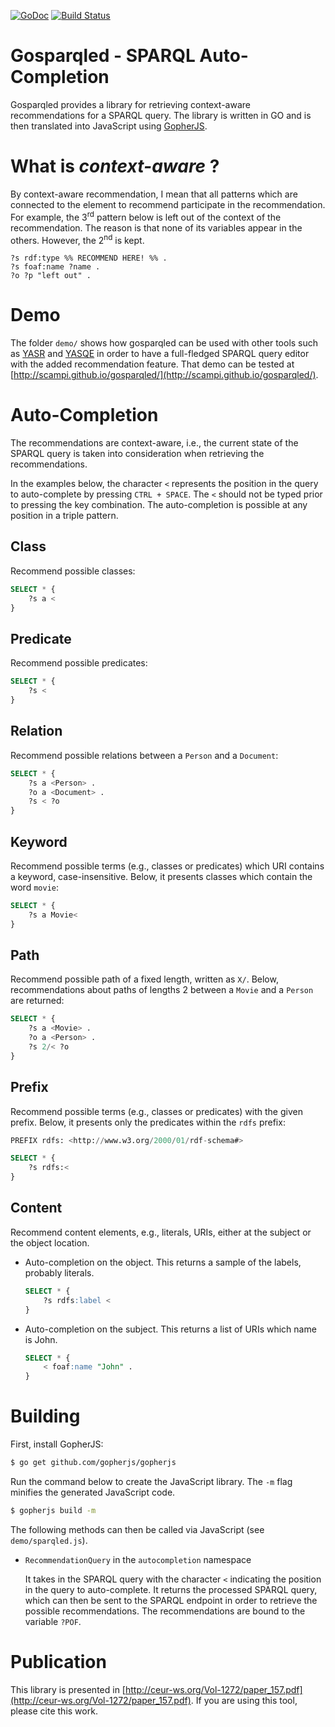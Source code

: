 [![GoDoc](https://godoc.org/github.com/scampi/gosparqled?status.svg)](https://godoc.org/github.com/scampi/gosparqled) [![Build Status](https://travis-ci.org/scampi/gosparqled.svg?branch=master)](https://travis-ci.org/scampi/gosparqled)

# Gosparqled - SPARQL Auto-Completion

Gosparqled provides a library for retrieving context-aware recommendations for a SPARQL query. The library is written in GO and is then translated into JavaScript using [GopherJS](https://github.com/gopherjs/gopherjs).

# What is _context-aware_ ?

By context-aware recommendation, I mean that all patterns which are connected to the element to recommend participate in the recommendation. For example, the 3<sup>rd</sup> pattern below is left out of the context of the recommendation. The reason is that none of its variables appear in the others. However, the 2<sup>nd</sup> is kept.

```
?s rdf:type %% RECOMMEND HERE! %% .
?s foaf:name ?name .
?o ?p "left out" .
```

# Demo

The folder `demo/` shows how gosparqled can be used with other tools such as [YASR](https://github.com/YASGUI/YASR) and [YASQE](https://github.com/YASGUI/YASQE) in order to have a full-fledged SPARQL query editor with the added recommendation feature. That demo can be tested at [http://scampi.github.io/gosparqled/](http://scampi.github.io/gosparqled/).

# Auto-Completion

The recommendations are context-aware, i.e., the current state of the SPARQL query is taken into consideration when retrieving the recommendations.

In the examples below, the character `<` represents the position in the query to auto-complete by pressing `CTRL + SPACE`. The `<` should not be typed prior to pressing the key combination. The auto-completion is possible at any position in a triple pattern.

## Class

Recommend possible classes:

```sql
SELECT * {
    ?s a <
}
``` 

## Predicate

Recommend possible predicates:

```sql
SELECT * {
    ?s <
}
``` 

## Relation

Recommend possible relations between a `Person` and a `Document`:

```sql
SELECT * {
    ?s a <Person> .
    ?o a <Document> .
    ?s < ?o
}
``` 

## Keyword

Recommend possible terms (e.g., classes or predicates) which URI contains a keyword, case-insensitive. Below, it presents classes which contain the word `movie`:

```sql
SELECT * {
    ?s a Movie<
}
```

## Path

Recommend possible path of a fixed length, written as `X/`. Below, recommendations about paths of lengths 2 between a `Movie` and a `Person` are returned:

```sql
SELECT * {
    ?s a <Movie> .
    ?o a <Person> .
    ?s 2/< ?o
}
```
## Prefix

Recommend possible terms (e.g., classes or predicates) with the given prefix. Below, it presents only the predicates within the `rdfs` prefix:

```sql
PREFIX rdfs: <http://www.w3.org/2000/01/rdf-schema#>

SELECT * {
    ?s rdfs:<
}
```

## Content

Recommend content elements, e.g., literals, URIs, either at the subject or the object location.

- Auto-completion on the object. This returns a sample of the labels, probably literals.

    ```sql
    SELECT * {
        ?s rdfs:label <
    }
    ```

- Auto-completion on the subject. This returns a list of URIs which name is John.

    ```sql
    SELECT * {
        < foaf:name "John" .
    }
    ```

# Building

First, install GopherJS:

```sh
$ go get github.com/gopherjs/gopherjs
```

Run the command below to create the JavaScript library. The `-m` flag minifies the generated JavaScript code.

```sh
$ gopherjs build -m
```

The following methods can then be called via JavaScript (see `demo/sparqled.js`).

- `RecommendationQuery` in the `autocompletion` namespace

    It takes in the SPARQL query with the character `<` indicating the position in the query to auto-complete. It returns the processed SPARQL query, which can then be sent to the SPARQL endpoint in order to retrieve the possible recommendations. The recommendations are bound to the variable `?POF`.

# Publication

This library is presented in [http://ceur-ws.org/Vol-1272/paper_157.pdf](http://ceur-ws.org/Vol-1272/paper_157.pdf). If you are using this tool, please cite this work.
